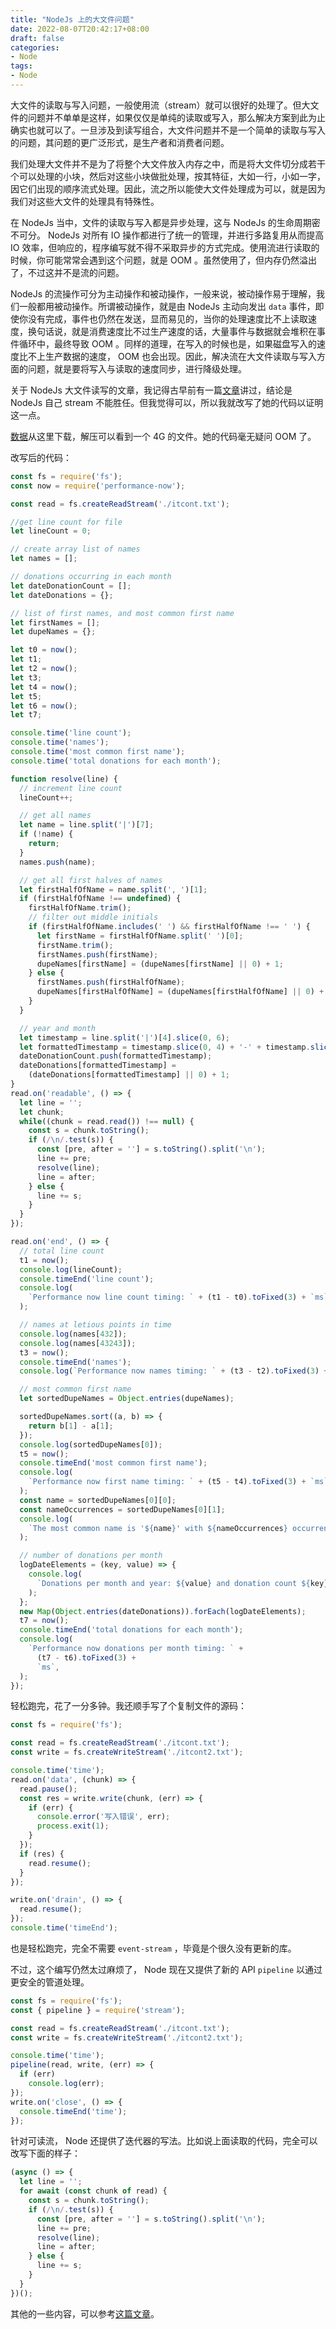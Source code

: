 ```yaml
---
title: "NodeJs 上的大文件问题"
date: 2022-08-07T20:42:17+08:00
draft: false
categories:
- Node 
tags:
- Node
---
```


大文件的读取与写入问题，一般使用流（stream）就可以很好的处理了。但大文件的问题并不单单是这样，如果仅仅是单纯的读取或写入，那么解决方案到此为止确实也就可以了。一旦涉及到读写组合，大文件问题并不是一个简单的读取与写入的问题，其问题的更广泛形式，是生产者和消费者问题。

我们处理大文件并不是为了将整个大文件放入内存之中，而是将大文件切分成若干个可以处理的小块，然后对这些小块做批处理，按其特征，大如一行，小如一字，因它们出现的顺序流式处理。因此，流之所以能使大文件处理成为可以，就是因为我们对这些大文件的处理具有特殊性。

在 NodeJs 当中，文件的读取与写入都是异步处理，这与 NodeJs 的生命周期密不可分。 NodeJs 对所有 IO 操作都进行了统一的管理，并进行多路复用从而提高 IO 效率，但响应的，程序编写就不得不采取异步的方式完成。使用流进行读取的时候，你可能常常会遇到这个问题，就是 OOM 。虽然使用了，但内存仍然溢出了，不过这并不是流的问题。

NodeJs 的流操作可分为主动操作和被动操作，一般来说，被动操作易于理解，我们一般都用被动操作。所谓被动操作，就是由 NodeJs 主动向发出 `data` 事件，即使你没有完成，事件也仍然在发送，显而易见的，当你的处理速度比不上读取速度，换句话说，就是消费速度比不过生产速度的话，大量事件与数据就会堆积在事件循环中，最终导致 OOM 。同样的道理，在写入的时候也是，如果磁盘写入的速度比不上生产数据的速度， OOM 也会出现。因此，解决流在大文件读取与写入方面的问题，就是要将写入与读取的速度同步，进行降级处理。

关于 NodeJs 大文件读写的文章，我记得古早前有一篇[文章](https://itnext.io/using-node-js-to-read-really-really-large-files-pt-1-d2057fe76b33)讲过，结论是 NodeJs 自己 stream 不能胜任。但我觉得可以，所以我就改写了她的代码以证明这一点。

[数据](https://www.fec.gov/files/bulk-downloads/2018/indiv18.zip)从这里下载，解压可以看到一个 4G 的文件。她的代码毫无疑问 OOM 了。

改写后的代码：

```javascript
const fs = require('fs');
const now = require('performance-now');

const read = fs.createReadStream('./itcont.txt');

//get line count for file
let lineCount = 0;

// create array list of names
let names = [];

// donations occurring in each month
let dateDonationCount = [];
let dateDonations = {};

// list of first names, and most common first name
let firstNames = [];
let dupeNames = {};

let t0 = now();
let t1;
let t2 = now();
let t3;
let t4 = now();
let t5;
let t6 = now();
let t7;

console.time('line count');
console.time('names');
console.time('most common first name');
console.time('total donations for each month');

function resolve(line) {
  // increment line count
  lineCount++;

  // get all names
  let name = line.split('|')[7];
  if (!name) {
    return;
  }
  names.push(name);

  // get all first halves of names
  let firstHalfOfName = name.split(', ')[1];
  if (firstHalfOfName !== undefined) {
    firstHalfOfName.trim();
    // filter out middle initials
    if (firstHalfOfName.includes(' ') && firstHalfOfName !== ' ') {
      let firstName = firstHalfOfName.split(' ')[0];
      firstName.trim();
      firstNames.push(firstName);
      dupeNames[firstName] = (dupeNames[firstName] || 0) + 1;
    } else {
      firstNames.push(firstHalfOfName);
      dupeNames[firstHalfOfName] = (dupeNames[firstHalfOfName] || 0) + 1;
    }
  }

  // year and month
  let timestamp = line.split('|')[4].slice(0, 6);
  let formattedTimestamp = timestamp.slice(0, 4) + '-' + timestamp.slice(4, 6);
  dateDonationCount.push(formattedTimestamp);
  dateDonations[formattedTimestamp] =
    (dateDonations[formattedTimestamp] || 0) + 1;
}
read.on('readable', () => {
  let line = '';
  let chunk;
  while((chunk = read.read()) !== null) {
    const s = chunk.toString();
    if (/\n/.test(s)) {
      const [pre, after = ''] = s.toString().split('\n');
      line += pre;
      resolve(line);
      line = after;
    } else {
      line += s;
    }
  }
});

read.on('end', () => {
  // total line count
  t1 = now();
  console.log(lineCount);
  console.timeEnd('line count');
  console.log(
    `Performance now line count timing: ` + (t1 - t0).toFixed(3) + `ms`,
  );

  // names at letious points in time
  console.log(names[432]);
  console.log(names[43243]);
  t3 = now();
  console.timeEnd('names');
  console.log(`Performance now names timing: ` + (t3 - t2).toFixed(3) + `ms`);

  // most common first name
  let sortedDupeNames = Object.entries(dupeNames);

  sortedDupeNames.sort((a, b) => {
    return b[1] - a[1];
  });
  console.log(sortedDupeNames[0]);
  t5 = now();
  console.timeEnd('most common first name');
  console.log(
    `Performance now first name timing: ` + (t5 - t4).toFixed(3) + `ms`,
  );
  const name = sortedDupeNames[0][0];
  const nameOccurrences = sortedDupeNames[0][1];
  console.log(
    `The most common name is '${name}' with ${nameOccurrences} occurrences.`,
  );

  // number of donations per month
  logDateElements = (key, value) => {
    console.log(
      `Donations per month and year: ${value} and donation count ${key}`,
    );
  };
  new Map(Object.entries(dateDonations)).forEach(logDateElements);
  t7 = now();
  console.timeEnd('total donations for each month');
  console.log(
    `Performance now donations per month timing: ` +
      (t7 - t6).toFixed(3) +
      `ms`,
  );
});
```

轻松跑完，花了一分多钟。我还顺手写了个复制文件的源码：

```javascript
const fs = require('fs');

const read = fs.createReadStream('./itcont.txt');
const write = fs.createWriteStream('./itcont2.txt');

console.time('time');
read.on('data', (chunk) => {
  read.pause();
  const res = write.write(chunk, (err) => {
    if (err) {
      console.error('写入错误', err);
      process.exit(1);
    }
  });
  if (res) {
    read.resume();
  }
});

write.on('drain', () => {
  read.resume();
});
console.time('timeEnd');
```

也是轻松跑完，完全不需要 `event-stream` ，毕竟是个很久没有更新的库。

不过，这个编写仍然太过麻烦了， Node 现在又提供了新的 API `pipeline` 以通过更安全的管道处理。

```javascript
const fs = require('fs');
const { pipeline } = require('stream');

const read = fs.createReadStream('./itcont.txt');
const write = fs.createWriteStream('./itcont2.txt');

console.time('time');
pipeline(read, write, (err) => {
  if (err)
    console.log(err);
});
write.on('close', () => {
  console.timeEnd('time');
});
```

针对可读流， Node 还提供了迭代器的写法。比如说上面读取的代码，完全可以改写下面的样子：

```javascript
(async () => {
  let line = '';
  for await (const chunk of read) {
    const s = chunk.toString();
    if (/\n/.test(s)) {
      const [pre, after = ''] = s.toString().split('\n');
      line += pre;
      resolve(line);
      line = after;
    } else {
      line += s;
    }
  }
})();
```

其他的一些内容，可以参考[这篇文章](https://juejin.cn/post/6928955027952238599)。

